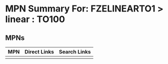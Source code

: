 



# MPN Summary For: FZELINEARTO1 > linear : TO100

## MPNs
  

|MPN|Direct Links|Search Links|
| :--- | :--- | :--- |
||||
